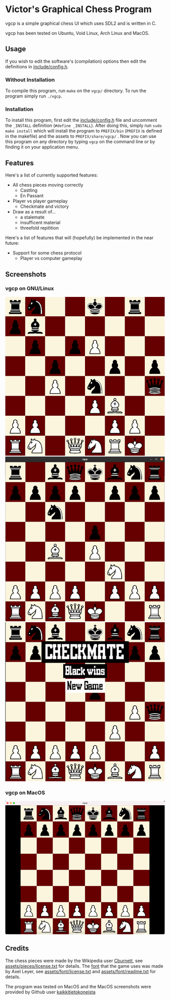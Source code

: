 # Victor's Graphical Chess Program

vgcp is a simple graphical chess UI which uses SDL2 and is written in C. 

vgcp has been tested on Ubuntu, Void Linux, Arch Linux and MacOS.

## Usage 

If you wish to edit the software's (compilation) options then edit the definitions in [include/config.h](include/config.h).

### Without Installation

To compile this program, run `make` on the `vgcp/` directory. To run the program simply run `./vgcp`.

### Installation

To install this program, first edit the [include/config.h](include/config.h) file and uncomment the `_INSTALL` definition (`#define _INSTALL`). After doing this, simply run `sudo make install` which will install the program to `PREFIX/bin` (`PREFIX` is defined in the makefile) and the assets to `PREFIX/share/vgcp/` . Now you can use this program on any directory by typing `vgcp` on the command line or by finding it on your application menu.

## Features 

Here's a list of currently supported features:

- All chess pieces moving correctly
  - Castling
  - En Passant
- Player vs player gameplay
  - Checkmate and victory
- Draw as a result of...
  - a stalemate
  - insufficent material 
  - threefold repitition

Here's a list of features that will (hopefully) be implemented in the near future:

- Support for some chess protocol
  - Player vs computer gameplay

## Screenshots

### vgcp on GNU/Linux

![Screenshot of vgcp on Arch Linux (i3), Pentti Sola - Osmo Kaila 15.12.1934](images/ss-arch-1.png)
![Screenshot of vgcp on Ubuntu (GNOME), italian game](images/ss-ubuntu-opening-1.png)
![Screenshot of vgcp on Ubuntu (GNOME), fool's mate](images/ss-ubuntu-checkmate-1.png)

### vgcp on MacOS

![Screenshot of vgcp on MacOs](images/ss-macos.png)

## Credits

The chess pieces were made by the Wikipedia user [Cburnett](https://en.wikipedia.org/wiki/User:Cburnett), see [assets/pieces/license.txt](assets/pieces/license.txt) for details. The [font](https://fontstruct.com/fontstructions/show/55273) that the game uses was made by Axel Leyer, see [assets/font/license.txt](assets/font/license.txt) and [assets/font/readme.txt](assets/font/readme.txt) for details.

The program was tested on MacOS and the MacOS screenshots were provided by Github user [kaikkitietokoneista](https://github.com/kaikkitietokoneista)
